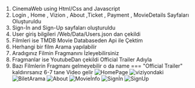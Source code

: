 1. CinemaWeb using Html/Css and Javascript
2. Login , Home , Vizion , About ,Ticket , Payment , MovieDetails Sayfaları Oluşturuldu
3. Sign-İn and Sign-Up sayfaları oluşturuldu
4. User giriş bilgileri /Web/Data/Users.json dan çekildi
5. Filmleri ise TMDB Movie Databaseden Api ile Çektim
6. Herhangi bir film Arama yapılabilir
7. Aradıgınız Filmin Fragmanını İzleyebilirsiniz
8. Fragmanlar ise YoutubeDan çekildi Official Trailer Adıyla
9. Bazı Filmlerin Fragmanı gelmeyebilir o da name === "Official Trailer" kaldırırsanız 6-7 tane Video gelir
![HomePage](https://user-images.githubusercontent.com/92122363/189908013-019aae39-9d58-4aa6-8edc-33a8f0546d24.png)
![viziyondaki](https://user-images.githubusercontent.com/92122363/189908092-4c7b97fb-3a0d-4c73-892d-69b5227b88c4.png)
![BiletArama](https://user-images.githubusercontent.com/92122363/189908135-2202d4be-a072-4630-a273-9566f4a5cc17.jpg)
![About](https://user-images.githubusercontent.com/92122363/189908236-29b7bd3f-5d01-47ab-bc9b-0e0f725d0ead.png)
![Movieİnfo](https://user-images.githubusercontent.com/92122363/189908153-4e776264-fd14-4717-bf5e-9f31c42d5344.png)
![Signİn](https://user-images.githubusercontent.com/92122363/189908191-bc8ff799-c00a-400a-a4d3-36392cc649f0.png)
![SignUp](https://user-images.githubusercontent.com/92122363/189908209-da47c79e-1a11-48f0-ba85-19af5b778d61.png)


